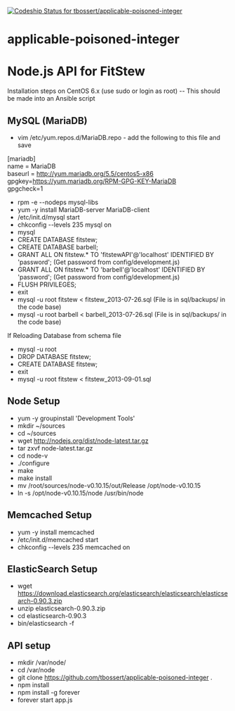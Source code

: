 [ ![Codeship Status for tbossert/applicable-poisoned-integer](https://www.codeship.io/projects/e4d4acd0-e8e0-0130-582e-265f8c3da2d2/status?branch=master)](https://www.codeship.io/projects/5976)

applicable-poisoned-integer
===========================

# Node.js API for FitStew #

Installation steps on CentOS 6.x  (use sudo or login as root)
-- This should be made into an Ansible script

## MySQL (MariaDB) ##
- vim /etc/yum.repos.d/MariaDB.repo  -  add the following to this file and save

[mariadb]   
name = MariaDB   
baseurl = http://yum.mariadb.org/5.5/centos5-x86   
gpgkey=https://yum.mariadb.org/RPM-GPG-KEY-MariaDB   
gpgcheck=1 

- rpm -e --nodeps mysql-libs
- yum -y install MariaDB-server MariaDB-client
- /etc/init.d/mysql start
- chkconfig --levels 235 mysql on
- mysql 
- CREATE DATABASE fitstew;
- CREATE DATABASE barbell;
- GRANT ALL ON fitstew.* TO 'fitstewAPI'@'localhost' IDENTIFIED BY 'password';       (Get password from config/development.js)
- GRANT ALL ON fitstew.* TO 'barbell'@'localhost' IDENTIFIED BY 'password';          (Get password from config/development.js)
- FLUSH PRIVILEGES;
- exit
- mysql -u root fitstew < fitstew_2013-07-26.sql      (File is in sql/backups/ in the code base)
- mysql -u root barbell < barbell_2013-07-26.sql      (File is in sql/backups/ in the code base)

If Reloading Database from schema file
- mysql -u root
- DROP DATABASE fitstew;
- CREATE DATABASE fitstew;
- exit
- mysql -u root  fitstew < fitstew_2013-09-01.sql

## Node Setup ##
- yum -y groupinstall 'Development Tools'
- mkdir ~/sources
- cd ~/sources
- wget http://nodejs.org/dist/node-latest.tar.gz
- tar zxvf node-latest.tar.gz
- cd node-v<TAB>
- ./configure
- make
- make install
- mv /root/sources/node-v0.10.15/out/Release /opt/node-v0.10.15
- ln -s /opt/node-v0.10.15/node /usr/bin/node

## Memcached Setup ##
- yum -y install memcached
- /etc/init.d/memcached start
- chkconfig --levels 235 memcached on

## ElasticSearch Setup ##
- wget https://download.elasticsearch.org/elasticsearch/elasticsearch/elasticsearch-0.90.3.zip
- unzip elasticsearch-0.90.3.zip
- cd elasticsearch-0.90.3
- bin/elasticsearch -f

## API setup ##
- mkdir /var/node/
- cd /var/node
- git clone https://github.com/tbossert/applicable-poisoned-integer .
- npm install
- npm install -g forever
- forever start app.js
